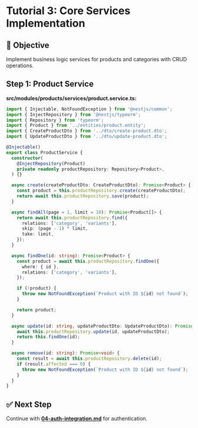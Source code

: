 # Tutorial 3: Core Services Implementation

## 🎯 Objective
Implement business logic services for products and categories with CRUD operations.

## Step 1: Product Service

**src/modules/products/services/product.service.ts:**
```typescript
import { Injectable, NotFoundException } from '@nestjs/common';
import { InjectRepository } from '@nestjs/typeorm';
import { Repository } from 'typeorm';
import { Product } from '../entities/product.entity';
import { CreateProductDto } from '../dto/create-product.dto';
import { UpdateProductDto } from '../dto/update-product.dto';

@Injectable()
export class ProductService {
  constructor(
    @InjectRepository(Product)
    private readonly productRepository: Repository<Product>,
  ) {}

  async create(createProductDto: CreateProductDto): Promise<Product> {
    const product = this.productRepository.create(createProductDto);
    return await this.productRepository.save(product);
  }

  async findAll(page = 1, limit = 10): Promise<Product[]> {
    return await this.productRepository.find({
      relations: ['category', 'variants'],
      skip: (page - 1) * limit,
      take: limit,
    });
  }

  async findOne(id: string): Promise<Product> {
    const product = await this.productRepository.findOne({
      where: { id },
      relations: ['category', 'variants'],
    });

    if (!product) {
      throw new NotFoundException(`Product with ID ${id} not found`);
    }

    return product;
  }

  async update(id: string, updateProductDto: UpdateProductDto): Promise<Product> {
    await this.productRepository.update(id, updateProductDto);
    return this.findOne(id);
  }

  async remove(id: string): Promise<void> {
    const result = await this.productRepository.delete(id);
    if (result.affected === 0) {
      throw new NotFoundException(`Product with ID ${id} not found`);
    }
  }
}
```

## ✅ Next Step
Continue with **[04-auth-integration.md](./04-auth-integration.md)** for authentication.